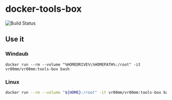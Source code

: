 # docker-tools-box

![Build Status](https://github.com/Vr00mm/docker-tools-box/actions/workflows/docker-image.yml/badge.svg?branch=master)

## Use it

### Windaub

```shell
docker run --rm --volume "%HOMEDRIVE%\%HOMEPATH%:/root" -it vr00mm/vr00mm:tools-box bash
```

### Linux

```bash
docker run --rm --volume "${HOME}:/root" -it vr00mm/vr00mm:tools-box bash
```
